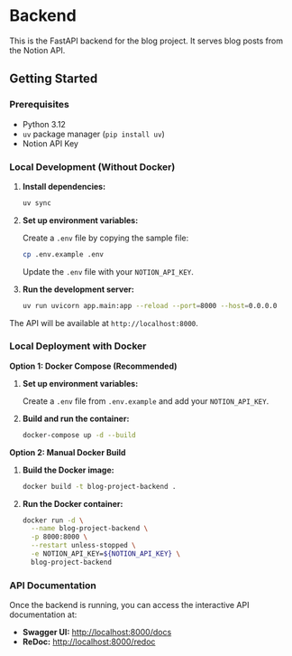 # Backend

This is the FastAPI backend for the blog project. It serves blog posts from the Notion API.

## Getting Started

### Prerequisites

-   Python 3.12
-   `uv` package manager (`pip install uv`)
-   Notion API Key

### Local Development (Without Docker)

1.  **Install dependencies:**

    ```bash
    uv sync
    ```

2.  **Set up environment variables:**

    Create a `.env` file by copying the sample file:

    ```bash
    cp .env.example .env
    ```

    Update the `.env` file with your `NOTION_API_KEY`.

3.  **Run the development server:**

    ```bash
    uv run uvicorn app.main:app --reload --port=8000 --host=0.0.0.0
    ```

The API will be available at `http://localhost:8000`.

### Local Deployment with Docker

**Option 1: Docker Compose (Recommended)**

1.  **Set up environment variables:**

    Create a `.env` file from `.env.example` and add your `NOTION_API_KEY`.

2.  **Build and run the container:**

    ```bash
    docker-compose up -d --build
    ```

**Option 2: Manual Docker Build**

1.  **Build the Docker image:**

    ```bash
    docker build -t blog-project-backend .
    ```

2.  **Run the Docker container:**

    ```bash
    docker run -d \
      --name blog-project-backend \
      -p 8000:8000 \
      --restart unless-stopped \
      -e NOTION_API_KEY=${NOTION_API_KEY} \
      blog-project-backend
    ```

### API Documentation

Once the backend is running, you can access the interactive API documentation at:

-   **Swagger UI:** [http://localhost:8000/docs](http://localhost:8000/docs)
-   **ReDoc:** [http://localhost:8000/redoc](http://localhost:8000/redoc)
